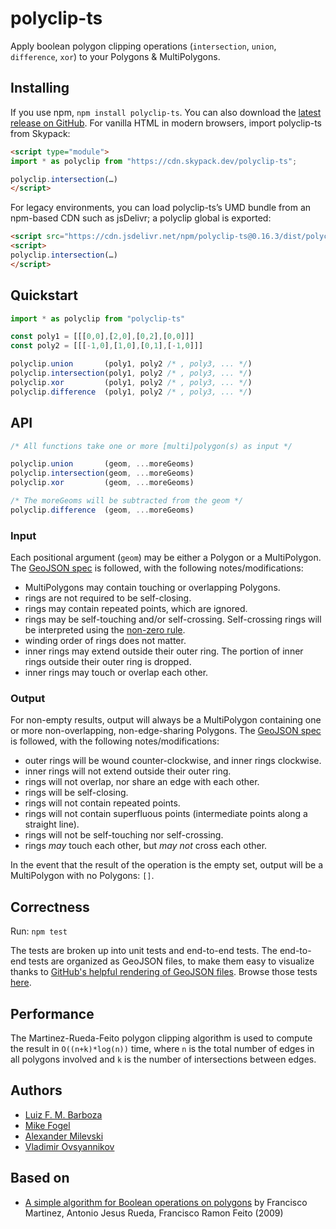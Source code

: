 # polyclip-ts

Apply boolean polygon clipping operations (`intersection`, `union`, `difference`, `xor`) to your Polygons & MultiPolygons.

## Installing

If you use npm, `npm install polyclip-ts`. You can also download the [latest release on GitHub](https://github.com/luizbarboza/polyclip-ts/tags). For vanilla HTML in modern browsers, import polyclip-ts from Skypack:

```html
<script type="module">
import * as polyclip from "https://cdn.skypack.dev/polyclip-ts";

polyclip.intersection(…)
</script>
```

For legacy environments, you can load polyclip-ts’s UMD bundle from an npm-based CDN such as jsDelivr; a polyclip global is exported:

```html
<script src="https://cdn.jsdelivr.net/npm/polyclip-ts@0.16.3/dist/polyclip-ts.umd.min.js"></script>
<script>
polyclip.intersection(…)
</script>
```

## Quickstart

<!-- prettier-ignore-start -->
```javascript
import * as polyclip from "polyclip-ts"

const poly1 = [[[0,0],[2,0],[0,2],[0,0]]]
const poly2 = [[[-1,0],[1,0],[0,1],[-1,0]]]

polyclip.union       (poly1, poly2 /* , poly3, ... */)
polyclip.intersection(poly1, poly2 /* , poly3, ... */)
polyclip.xor         (poly1, poly2 /* , poly3, ... */)
polyclip.difference  (poly1, poly2 /* , poly3, ... */)
```
<!-- prettier-ignore-end -->

## API

```javascript
/* All functions take one or more [multi]polygon(s) as input */

polyclip.union       (geom, ...moreGeoms)
polyclip.intersection(geom, ...moreGeoms)
polyclip.xor         (geom, ...moreGeoms)

/* The moreGeoms will be subtracted from the geom */
polyclip.difference  (geom, ...moreGeoms)
```

### Input

Each positional argument (`geom`) may be either a Polygon or a MultiPolygon. The [GeoJSON spec](https://tools.ietf.org/html/rfc7946#section-3.1) is followed, with the following notes/modifications:

- MultiPolygons may contain touching or overlapping Polygons.
- rings are not required to be self-closing.
- rings may contain repeated points, which are ignored.
- rings may be self-touching and/or self-crossing. Self-crossing rings will be interpreted using the [non-zero rule](https://en.wikipedia.org/wiki/Nonzero-rule).
- winding order of rings does not matter.
- inner rings may extend outside their outer ring. The portion of inner rings outside their outer ring is dropped.
- inner rings may touch or overlap each other.

### Output

For non-empty results, output will always be a MultiPolygon containing one or more non-overlapping, non-edge-sharing Polygons. The [GeoJSON spec](https://tools.ietf.org/html/rfc7946#section-3.1) is followed, with the following notes/modifications:

- outer rings will be wound counter-clockwise, and inner rings clockwise.
- inner rings will not extend outside their outer ring.
- rings will not overlap, nor share an edge with each other.
- rings will be self-closing.
- rings will not contain repeated points.
- rings will not contain superfluous points (intermediate points along a straight line).
- rings will not be self-touching nor self-crossing.
- rings _may_ touch each other, but _may not_ cross each other.

In the event that the result of the operation is the empty set, output will be a MultiPolygon with no Polygons: `[]`.

## Correctness

Run: `npm test`

The tests are broken up into unit tests and end-to-end tests. The end-to-end tests are organized as GeoJSON files, to make them easy to visualize thanks to [GitHub's helpful rendering of GeoJSON files](https://help.github.com/articles/mapping-geojson-files-on-github/). Browse those tests [here](test/end-to-end).

## Performance

The Martinez-Rueda-Feito polygon clipping algorithm is used to compute the result in `O((n+k)*log(n))` time, where `n` is the total number of edges in all polygons involved and `k` is the number of intersections between edges.

## Authors

- [Luiz F. M. Barboza](https://github.com/SBanksX)
- [Mike Fogel](https://github.com/mfogel)
- [Alexander Milevski](https://github.com/w8r)
- [Vladimir Ovsyannikov](https://github.com/sh1ng)

## Based on

- [A simple algorithm for Boolean operations on polygons](https://www.sciencedirect.com/science/article/abs/pii/S0965997813000379) by Francisco Martinez, Antonio Jesus Rueda, Francisco Ramon Feito (2009)
